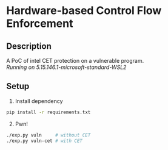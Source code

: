 # Hardware-based Control Flow Enforcement
## Description
A PoC of intel CET protection on a vulnerable program.  
*Running on 5.15.146.1-microsoft-standard-WSL2*

## Setup 
1. Install dependency
```bash
pip install -r requirements.txt
```
2. Pwn!
```bash
./exp.py vuln     # without CET
./exp.py vuln-cet # with CET
```